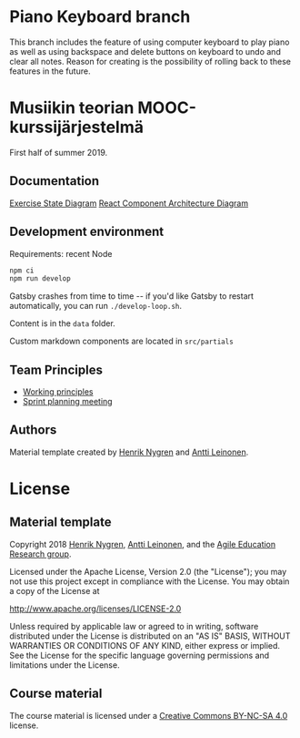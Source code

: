 # Piano Keyboard branch

This branch includes the feature of using computer keyboard to play piano as well as using backspace and delete buttons on keyboard to undo and clear all notes. Reason for creating is the possibility of rolling back to these features in the future. 

# Musiikin teorian MOOC-kurssijärjestelmä 

First half of summer 2019.

## Documentation

[Exercise State Diagram](https://raw.githubusercontent.com/rage/musiikin-teoria-material/master/documentation/IMG_0087.jpg)
[React Component Architecture Diagram](https://raw.githubusercontent.com/rage/musiikin-teoria-material/master/documentation/IMG_0088.jpg)

## Development environment

Requirements: recent Node

```sh
npm ci
npm run develop
```

Gatsby crashes from time to time -- if you'd like Gatsby to restart automatically, you can run `./develop-loop.sh`.

Content is in the `data` folder.

Custom markdown components are located in `src/partials`

## Team Principles

- [Working principles](https://github.com/rage/musiikin-teoria-material/blob/master/tiimin_kaytanteet.md)
- [Sprint planning meeting](https://github.com/rage/musiikin-teoria-material/blob/master/Sprint-planning-meeting.md)

## Authors

Material template created by [Henrik Nygren](https://github.com/nygrenh) and [Antti Leinonen](https://github.com/Redande).

# License

## Material template

Copyright 2018 [Henrik Nygren](https://github.com/nygrenh), [Antti Leinonen](https://github.com/Redande), and the [Agile Education Research group](https://www.helsinki.fi/en/researchgroups/data-driven-education).

Licensed under the Apache License, Version 2.0 (the "License"); you may not use this project except in compliance with the License. You may obtain a copy of the License at

http://www.apache.org/licenses/LICENSE-2.0

Unless required by applicable law or agreed to in writing, software distributed under the License is distributed on an "AS IS" BASIS, WITHOUT WARRANTIES OR CONDITIONS OF ANY KIND, either express or implied. See the License for the specific language governing permissions and limitations under the License.

## Course material

The course material is licensed under a [Creative Commons BY-NC-SA 4.0](https://creativecommons.org/licenses/by-nc-sa/4.0/deed) license.
